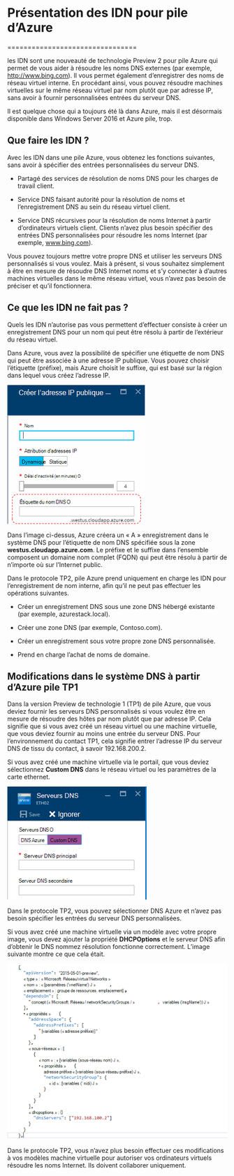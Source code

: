 <properties
    pageTitle="Présentation de DNS dans la pile Azure TP2 | Microsoft Azure"
    description="Présentation des nouvelles fonctionnalités et fonctionnalités dans Azure pile TP2"
    services="azure-stack"
    documentationCenter=""
    authors="ScottNapolitan"
    manager="darmour"
    editor=""/>

<tags
    ms.service="azure-stack"
    ms.workload="na"
    ms.tgt_pltfrm="na"
    ms.devlang="na"
    ms.topic="get-started-article"
    ms.date="09/26/2016"
    ms.author="scottnap"/>

# <a name="introducing-idns-for-azure-stack"></a>Présentation des IDN pour pile d’Azure
================================

les IDN sont une nouveauté de technologie Preview 2 pour pile Azure qui permet de vous aider à résoudre les noms DNS externes (par exemple, http://www.bing.com).
Il vous permet également d’enregistrer des noms de réseau virtuel interne. En procédant ainsi, vous pouvez résoudre machines virtuelles sur le même réseau virtuel par nom plutôt que par adresse IP, sans avoir à fournir personnalisées entrées du serveur DNS.

Il est quelque chose qui a toujours été là dans Azure, mais il est désormais disponible dans Windows Server 2016 et Azure pile, trop.

<a name="what-does-idns-do"></a>Que faire les IDN ?
------------------

Avec les IDN dans une pile Azure, vous obtenez les fonctions suivantes, sans avoir à spécifier des entrées personnalisées du serveur DNS.

-   Partagé des services de résolution de noms DNS pour les charges de travail client.

-   Service DNS faisant autorité pour la résolution de noms et l’enregistrement DNS au sein du réseau virtuel client.

-   Service DNS récursives pour la résolution de noms Internet à partir d’ordinateurs virtuels client. Clients n’avez plus besoin spécifier des entrées DNS personnalisées pour résoudre les noms Internet (par exemple, www.bing.com).

Vous pouvez toujours mettre votre propre DNS et utiliser les serveurs DNS personnalisés si vous voulez. Mais à présent, si vous souhaitez simplement à être en mesure de résoudre DNS Internet noms et s’y connecter à d’autres machines virtuelles dans le même réseau virtuel, vous n’avez pas besoin de préciser et qu’il fonctionnera.

<a name="what-does-idns-not-do"></a>Ce que les IDN ne fait pas ?
---------------------

Quels les IDN n’autorise pas vous permettent d’effectuer consiste à créer un enregistrement DNS pour un nom qui peut être résolu à partir de l’extérieur du réseau virtuel.

Dans Azure, vous avez la possibilité de spécifier une étiquette de nom DNS qui peut être associée à une adresse IP publique. Vous pouvez choisir l’étiquette (préfixe), mais Azure choisit le suffixe, qui est basé sur la région dans lequel vous créez l’adresse IP.

![Étiquette du nom de capture d’écran du système DNS](media/azure-stack-understanding-dns-in-tp2/image3.png)

Dans l’image ci-dessus, Azure créera un « A » enregistrement dans le système DNS pour l’étiquette de nom DNS spécifiée sous la zone **westus.cloudapp.azure.com**. Le préfixe et le suffixe dans l’ensemble composent un domaine nom complet (FQDN) qui peut être résolu à partir de n’importe où sur l’Internet public.

Dans le protocole TP2, pile Azure prend uniquement en charge les IDN pour l’enregistrement de nom interne, afin qu’il ne peut pas effectuer les opérations suivantes.

-   Créer un enregistrement DNS sous une zone DNS hébergé existante (par exemple, azurestack.local).

-   Créer une zone DNS (par exemple, Contoso.com).

-   Créer un enregistrement sous votre propre zone DNS personnalisée.

-   Prend en charge l’achat de noms de domaine.


<a name="changes-in-dns-from-azure-stack-tp1"></a>Modifications dans le système DNS à partir d’Azure pile TP1
-----------------------------------

Dans la version Preview de technologie 1 (TP1) de pile Azure, que vous deviez fournir les serveurs DNS personnalisés si vous voulez être en mesure de résoudre des hôtes par nom plutôt que par adresse IP. Cela signifie que si vous avez créé un réseau virtuel ou une machine virtuelle, que vous deviez fournir au moins une entrée du serveur DNS. Pour l’environnement du contact TP1, cela signifie entrer l’adresse IP du serveur DNS de tissu du contact, à savoir 192.168.200.2.

Si vous avez créé une machine virtuelle via le portail, que vous deviez sélectionnez **Custom DNS** dans le réseau virtuel ou les paramètres de la carte ethernet.

![Capture d’écran de spécifier un serveur DNS personnalisé](media/azure-stack-understanding-dns-in-tp2/image1.png)

Dans le protocole TP2, vous pouvez sélectionner DNS Azure et n’avez pas besoin spécifier les entrées du serveur DNS personnalisées.

Si vous avez créé une machine virtuelle via un modèle avec votre propre image, vous devez ajouter la propriété **DHCPOptions** et le serveur DNS afin d’obtenir le DNS nommez résolution fonctionne correctement. L’image suivante montre ce que cela était.

![Capture d’écran de DHCPOptions propriété](media/azure-stack-understanding-dns-in-tp2/image2.png)

Dans le protocole TP2, vous n’avez plus besoin effectuer ces modifications à vos modèles machine virtuelle pour autoriser vos ordinateurs virtuels résoudre les noms Internet. Ils doivent collaborer uniquement.